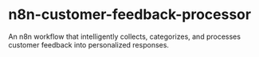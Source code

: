 # n8n-customer-feedback-processor
An n8n workflow that intelligently collects, categorizes, and processes customer feedback into personalized responses.

